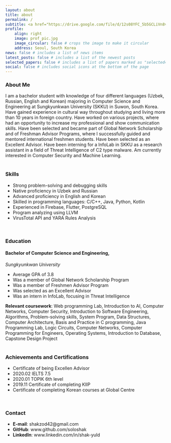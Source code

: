 ```yaml
---
layout: about
title: about
permalink: /
subtitle: <a href="https://drive.google.com/file/d/12s08YFC_5b5GCLiVn8vwy0a2-WK2HGTs/view?usp=sharing"> One-page Resume </a>
profile:
    align: right
    image: prof_pic.jpg
    image_circular: false # crops the image to make it circular
    address: Seoul, South Korea
news: false # includes a list of news items
latest_posts: false # includes a list of the newest posts
selected_papers: false # includes a list of papers marked as "selected={true}"
social: false # includes social icons at the bottom of the page
---
```


<h3 class="font-weight-bold">About Me</h3>
I am a bachelor student with knowledge of four different languages (Uzbek, Russian, English and Korean) majoring in Computer Science and Engineering at Sungkyunkwan University (SKKU) in Suwon, South Korea. Have gained experience in cultural way throughout studying and living more than 10 years in foreign country. Have worked on various projects, where had an opportunity to increase my professional and show communication skills. Have been selected and became part of Global Network Scholarship and of Freshman Advisor Programs, where I successfully guided and mentored international freshmen students. Have been selected as an Excellent Advisor. Have been interning for a InfoLab in SKKU as a research assistant in a field of Threat Intelligence of C2 type malware. Am currently interested in Computer Security and Machine Learning.<br><br>

<h3 class="font-weight-bold">Skills</h3>
<ul>
  <li>Strong problem-solving and debugging skills</li>
  <li>Native proficiency in Uzbek and Russian</li>
  <li>Advanced proficiency in English and Korean</li>
  <li>Skilled in programming languages: C/C++, Java, Python, Kotlin</li>
  <li>Experienced in Firebase, Flutter, PostgreSQL</li>
  <li>Program analyzing using LLVM</li>
  <li>VirusTotal API and YARA Rules Analysis</li>
</ul> <br>

<h3 class="font-weight-bold">Education</h3>
<h4>Bachelor of Computer Science and Engineering,</h4>
<i>Sungkyunkwan University</i> <br>
<ul>
  <li>Average GPA of 3.8</li>
  <li>Was a member of Global Network Scholarship Program</li>
  <li>Was a member of Freshmen Advisor Program</li>
  <li>Was selected as an Excellent Advisor</li>
  <li>Was an intern in InfoLab, focusing in Threat Intelligence</li>
</ul> 
<strong>Relevant coursework</strong>: Web programming Lab, Introduction to AI, Computer Networks, Computer Security, Introduction to Software Engineering, Algorithms, Problem-solving skills, System Program, Data Structures, Computer Architecture, Basis and Practice in C programming, Java Programming Lab, Logic Circuits, Computer Networks, Computer Programming for Engineers, Operating Systems, Introduction to Database, Capstone Design Project <br><br>

<h3 class="font-weight-bold">Achievements and Certifications</h3>
<ul>
  <li>Certificate of being Excellen Advisor</li>
  <li>2020.02 IELTS 7.5</li>
  <li>2020.01 TOPIK 6th level</li>
  <li>2019.11 Certificate of completing KIIP</li>
  <li>Certificate of completing Korean courses at Global Centre</li>
</ul> <br>

<h3 class="font-weight-bold">Contact</h3>
<ul>
  <li><strong>E-mail</strong>: shakzod42@gmail.com </li>
  <li><strong>GitHub</strong>: <a>www.github.com/soloshak</a></li>
    <li><strong>LinkedIn</strong>: <a>www.linkedin.com/in/shak-yuld</a></li>
</ul> <br>
